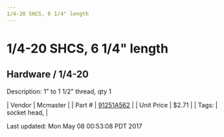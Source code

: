 ```yaml
---
1/4-20 SHCS, 6 1/4" length
---
```


# 1/4-20 SHCS, 6 1/4" length
## Hardware / 1/4-20
Description: 	1" to 1 1/2" thread, qty 1 

| Vendor | Mcmaster | 
| Part # | [91251A562](https://www.mcmaster.com/#91251A562) | 
| Unit Price | $2.71 | 
| Tags: | socket head,  | 

Last updated: Mon May 08 00:53:08 PDT 2017